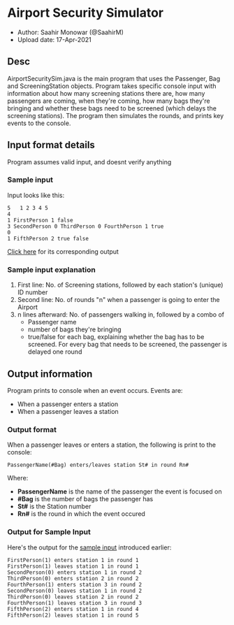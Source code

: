 # Airport Security Simulator

- Author: Saahir Monowar (@SaahirM)
- Upload date: 17-Apr-2021

## Desc

AirportSecuritySim.java is the main program that uses the Passenger, Bag and ScreeningStation objects. Program takes specific console input with information about how many screening stations there are, how many passengers are coming, when they're coming, how many bags they're bringing and whether these bags need to be screened (which delays the screening stations). The program then simulates the rounds, and prints key events to the console.

## Input format details

Program assumes valid input, and doesnt verify anything

### Sample input

Input looks like this:

```
5	1 2 3 4 5
4
1 FirstPerson 1 false
3 SecondPerson 0 ThirdPerson 0 FourthPerson 1 true
0
1 FifthPerson 2 true false
```

[Click here](https://github.com/SaahirM/Airport-Security-Simulator/blob/main/README.md#output-for-sample-input) for its corresponding output

### Sample input explanation

1) First line: No. of Screening stations, followed by each station's (unique) ID number
1) Second line: No. of rounds "n" when a passenger is going to enter the Airport
1) n lines afterward: No. of passengers walking in, followed by a combo of 
	- Passenger name 
	- number of bags they're bringing 
	- true/false for each bag, explaining whether the bag has to be screened. 		For every bag that needs to be screened, the passenger is delayed 		one round

## Output information

Program prints to console when an event occurs. Events are:
- When a passenger enters a station
- When a passenger leaves a station

### Output format

When a passenger leaves or enters a station, the following is print to the console:

```
PassengerName(#Bag) enters/leaves station St# in round Rn#
```

Where:
- **PassengerName** is the name of the passenger the event is focused on
- **#Bag** is the number of bags the passenger has
- **St#** is the Station number
- **Rn#** is the round in which the event occured

### Output for Sample Input

Here's the output for the [sample input](https://github.com/SaahirM/Airport-Security-Simulator/blob/main/README.md#sample-input) introduced earlier:

```
FirstPerson(1) enters station 1 in round 1
FirstPerson(1) leaves station 1 in round 1
SecondPerson(0) enters station 1 in round 2
ThirdPerson(0) enters station 2 in round 2
FourthPerson(1) enters station 3 in round 2
SecondPerson(0) leaves station 1 in round 2
ThirdPerson(0) leaves station 2 in round 2
FourthPerson(1) leaves station 3 in round 3
FifthPerson(2) enters station 1 in round 4
FifthPerson(2) leaves station 1 in round 5

```
